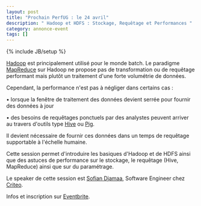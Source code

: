 ```yaml
---
layout: post
title: "Prochain PerfUG : le 24 avril"
description: " Hadoop et HDFS : Stockage, Requêtage et Performances "
category: annonce-event
tags: []
---
```

{% include JB/setup %}

[Hadoop](http://hadoop.apache.org/) est principalement utilisé pour le monde batch. Le paradigme [MapReduce](http://fr.wikipedia.org/wiki/MapReduce) sur Hadoop ne propose pas de transformation ou de requêtage performant mais plutôt un traitement d'une forte volumétrie de données. 
<!-- more -->
Cependant, la performance n'est pas à négliger dans certains cas : 

• lorsque la fenêtre de traitement des données devient serrée pour fournir des données à jour

• des besoins de requêtages ponctuels par des analystes peuvent arriver au travers d'outils type [Hive](http://hive.apache.org) ou [Pig](http://pig.apache.org).

Il devient nécessaire de fournir ces données dans un temps de requêtage supportable à l'échelle humaine.

Cette session permet d'introduire les basiques d'Hadoop et de HDFS ainsi que des astuces de performance sur le stockage, le requêtage (Hive, MapReduce) ainsi que sur du paramétrage.

Le speaker de cette session est [Sofian Djamaa](https://twitter.com/sdjamaa), Software Engineer chez [Criteo](http://www.criteo.com/fr/criteo).

Infos et inscription sur [Eventbrite](http://www.eventbrite.com/e/billets-perfug-hadoop-et-hdfs-stockage-requetage-et-performances-11299821069?aff=sitePerfug).
